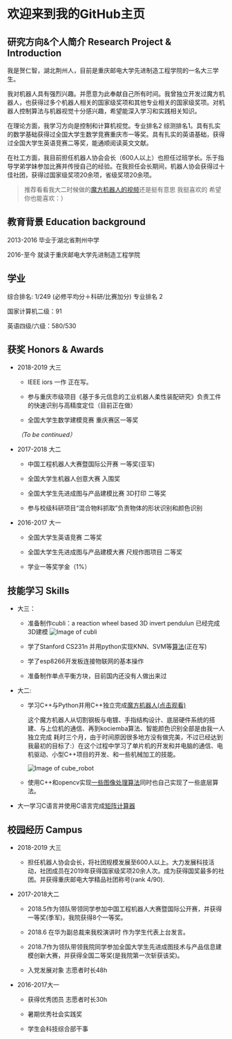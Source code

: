 # 欢迎来到我的GitHub主页 

## 研究方向&个人简介 Research Project & Introduction

我是贺仁智，湖北荆州人，目前是重庆邮电大学先进制造工程学院的一名大三学生。

我对机器人具有强烈兴趣。并愿意为此奉献自己所有时间。我曾独立开发过魔方机器人，也获得过多个机器人相关的国家级奖项和其他专业相关的国家级奖项。对机器人控制算法与机器视觉十分感兴趣，希望能深入学习和实践相关知识。

在理论方面，我学习方向是控制和计算机视觉。专业排名2 综测排名1。具有扎实的数学基础获得过全国大学生数学竞赛重庆市一等奖。具有扎实的英语基础，获得过全国大学生英语竞赛二等奖，能通顺阅读英文文献。

在社工方面，我目前担任机器人协会会长（600人以上）也担任过班学长。乐于指导学弟学妹参加比赛并传授自己的经验。在我担任会长期间，机器人协会获得过十佳社团，获得过国家级奖项20余项，省级奖项20余项。



> 推荐看看我大二时候做的[魔方机器人的视频](https://www.bilibili.com/video/av39119098?share_medium=android&share_source=copy_link&bbid=062C94C7-71EB-4C64-B933-F3DBE0F89912101704infoc&ts=1545876742959)还是挺有意思 我挺喜欢的 希望你也能喜欢：）


## 教育背景 Education background
2013-2016 毕业于湖北省荆州中学

2016-至今     就读于重庆邮电大学先进制造工程学院

## 学业 
综合排名: 1/249 (必修平均分＋科研/比赛加分) 专业排名 2

国家计算机二级：91  

英语四级/六级：580/530

## 获奖 Honors & Awards

* 2018-2019 大三

  * IEEE iors 一作 正在写。
  
  * 参与重庆市级项目《基于多元信息的工业机器人柔性装配研究》负责工件的快速识别与高精度定位（目前正在做）
  
  * 全国大学生数学建模竞赛 重庆赛区一等奖
  
  *（To be continued）*

* 2017-2018 大二

  * 中国工程机器人大赛暨国际公开赛 一等奖(亚军)

  * 全国大学生机器人创意大赛 入围奖

  * 全国大学生先进成图与产品建模比赛 3D打印 二等奖

  * 参与校级科研项目“混合物料抓取”负责物体的形状识别和颜色识别

* 2016-2017 大一

  * 全国大学生英语竞赛 二等奖

  * 全国大学生先进成图与产品建模大赛 尺规作图项目 二等奖
  
  * 学业一等奖学金（1%）
  
## 技能学习 Skills

  
* 大三：
   * 准备制作cubli：a reaction wheel based 3D invert pendulun 已经完成3D建模
     ![Image of cubli]( cubhe.github.com/cubli.png  )
     
   * 学了Stanford CS231n 并用python实现KNN、SVM等[算法](https://github.com/cubhe/CS231n)(正在写)
    
   * 学了esp8266开发板连接物联网的基本操作
   
   * 准备制作单点平衡方块，目前国内还没有人做出来过

* 大二:
  * 学习C++与Python并用C++独立完成[魔方机器人(点击观看)](https://www.bilibili.com/video/av39119098?share_medium=android&share_source=copy_link&bbid=062C94C7-71EB-4C64-B933-F3DBE0F89912101704infoc&ts=1545876742959
)
  
    这个魔方机器人从切割钢板与电镀、手指结构设计、底层硬件系统的搭建、与上位机的通信、再到kociemba算法、智能颜色识别全部是由我一人独立完成
    耗时三个月，由于时间原因很多地方没有做完美，不过已经达到我最初的目标了:）在这个过程中学习了单片机的开发和并电脑的通信、电机驱动、小型C++项目的开发、和一些机械加工的技能。
    
    ![Image of cube_robot]( cubhe.github.com/cube_robot.jpg  )
  
  * 使用C++和opencv实现[一些图像处理算法](https://github.com/cubhe/OpenCV)同时也自己实现了一些底层算法。



* 大一学习C语言并使用C语言完成[矩阵计算器](https://github.com/cubhe/Matrix_Computation.)



## 校园经历 Campus


* 2018-2019 大三

  * 担任机器人协会会长，将社团规模发展至600人以上。大力发展科技活动，社团成员在2019年获得国家级奖项20余人次。成为获得国奖最多的社团。并获得重庆邮电大学精品社团称号(rank 4/90).

* 2017-2018大二

  * 2018.5作为领队带领同学参加中国工程机器人大赛暨国际公开赛，并获得一等奖(季军)，我院获得8个一等奖。

  * 2018.6 在华为副总裁来我校演讲时 作为学生代表上台发言。

  * 2018.7作为领队带领我院同学参加全国大学生先进成图技术与产品信息建模创新大赛，并获得全国二等奖(是我院第一次斩获该奖)。

  * 入党发展对象 志愿者时长48h

* 2016-2017大一

  * 获得优秀团员 志愿者时长30h

  * 暑期优秀社会实践奖

  * 学生会科技综合部干事


